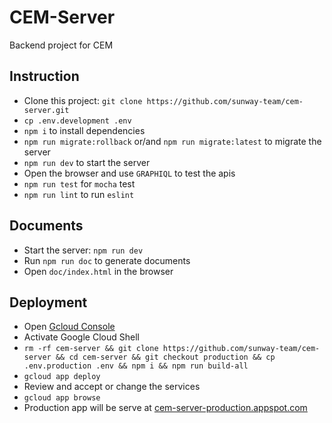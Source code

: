 # CEM-Server

Backend project for CEM

## Instruction

- Clone this project: `git clone https://github.com/sunway-team/cem-server.git`
- `cp .env.development .env`
- `npm i` to install dependencies
- `npm run migrate:rollback` or/and `npm run migrate:latest` to migrate the server
- `npm run dev` to start the server
- Open the browser and use `GRAPHIQL` to test the apis
- `npm run test` for `mocha` test
- `npm run lint` to run `eslint`

## Documents

- Start the server: `npm run dev`
- Run `npm run doc` to generate documents
- Open `doc/index.html` in the browser

## Deployment

- Open [Gcloud Console](https://console.cloud.google.com/home/dashboard?project=cem-server-production)
- Activate Google Cloud Shell
- `rm -rf cem-server && git clone https://github.com/sunway-team/cem-server && cd cem-server && git checkout production && cp .env.production .env && npm i && npm run build-all`
- `gcloud app deploy`
- Review and accept or change the services
- `gcloud app browse`
- Production app will be serve at [cem-server-production.appspot.com](cem-server-production.appspot.com)
